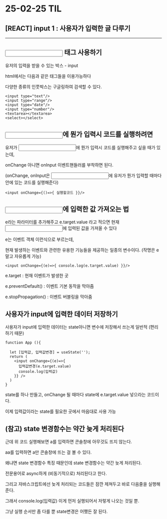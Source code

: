 # 25-02-25 TIL

## [REACT] input 1 : 사용자가 입력한 글 다루기

---

## <input> 태그 사용하기

유저의 입력을 받을 수 있는 박스 - input

html에서는 다음과 같은 태그들을 이용가능하다

다양한 종류의 인풋박스는 구글링하여 검색할 수 있다.

```
<input type="text"/>
<input type="range"/>
<input type="date"/>
<input type="number"/>
<textarea></textarea>
<select></select>
```

## <input>에 뭔가 입력시 코드를 실행하려면

유저가 <input>에 뭔가 입력시 코드를 실행해주고 싶을 때가 있는데,

onChange 아니면 onInput 이벤트핸들러를 부착하면 된다.

(onChange, onInput은 <input>에 유저가 뭔가 입력할 때마다 안에 있는 코드를 실행해준다)

```
<input onChange={()=>{ 실행할코드 }}/>
```

## <input>에 입력한 값 가져오는 법

e라는 파라미터를 추가해주고 e.target.value 라고 적으면 현재 <input>에 입력된 값을 가져올 수 있다

e는 이벤트 객체 이런식으로 부르는데,

현재 발생하는 이벤트와 관련한 유용한 기능들을 제공하는 일종의 변수이다. (작명은 e 말고 자유롭게 가능)

```
<input onChange={(e)=>{ console.log(e.target.value) }}/>
```

e.target : 현재 이벤트가 발생한 곳

e.preventDefault() : 이벤트 기본 동작을 막아줌

e.stopPropagation() : 이벤트 버블링을 막아줌 

## 사용자가 input에 입력한 데이터 저장하기

사용자가 input에 입력한 데이터는 state아니면 변수에 저장해서 쓰는게 일반적 (편리하기 때문)

```
function App (){

  let [입력값, 입력값변경] = useState('');
  return (
    <input onChange={(e)=>{ 
      입력값변경(e.target.value) 
      console.log(입력값)
    }} />
  )
}
```

state를 하나 만들고, onChange 될 때마다 state에 e.target.value 넣으라는 코드이다.

이제 입력값이라는 state를 필요한 곳에서 마음대로 사용 가능

## (참고) state 변경함수는 약간 늦게 처리된다

근데 위 코드 실행해보면 a를 입력하면 콘솔창에 아무것도 뜨지 않는다.

aa를 입력하면 a만 콘솔창에 뜨는 걸 볼 수 있다.

왜냐면 state 변경함수 특징 때문인데 state 변경함수는 약간 늦게 처리된다. 

전문용어로 async하게 (비동기적으로) 처리된다고 한다.

그리고 자바스크립트에선 늦게 처리되는 코드들은 잠깐 제쳐두고 바로 다음줄을 실행해준다. 

그래서 console.log(입력값) 이게 먼저 실행되어서 저렇게 나오는 것일 뿐. 

그냥 실행 순서만 좀 다를 뿐 state변경은 어쨌든 잘 된다.
